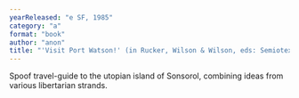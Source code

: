 ```yaml
---
yearReleased: "e SF, 1985"
category: "a"
format: "book"
author: "anon"
title: "'Visit Port Watson!' (in Rucker, Wilson & Wilson, eds: Semiotext"
---
```

Spoof travel-guide to the utopian island of Sonsorol,  combining ideas from various libertarian strands. 